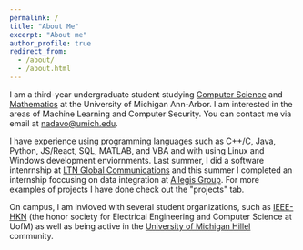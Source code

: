 ```yaml
---
permalink: /
title: "About Me"
excerpt: "About me"
author_profile: true
redirect_from: 
  - /about/
  - /about.html
---
```


I am a third-year undergraduate student studying [Computer Science](https://cse.engin.umich.edu/) and [Mathematics](https://lsa.umich.edu/math/) at the University of Michigan Ann-Arbor. I am interested in the areas of Machine Learning and Computer Security. You can contact me via email at [nadavo@umich.edu](mailto:nadavo@umich.edu).

I have experience using programming languages such as C++/C, Java, Python, JS/React, SQL, MATLAB, and VBA and with using Linux and Windows development enviornments. Last summer, I did a software intenrnship at [LTN Global Communications](https://ltnglobal.com) and this summer I completed  an internship foccusing on data integration at [Allegis Group](https://allegisgroup.com). For more examples of projects I have done check out the "projects" tab.

On campus, I am invloved with several student organizations, such as [IEEE-HKN](https://hkn.eecs.umich.edu) (the honor society for Electrical Engineering and Computer Science at UofM) as well as being active in the [University of Michigan Hillel](https://michiganhillel.org) community.

